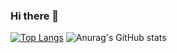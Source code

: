 ### Hi there 👋

[![Top Langs](https://github-readme-stats.vercel.app/api/top-langs/?username=dotorimuk1112&hide=Jupyter%20Notebook&layout=compact&theme=midnight-purple)](https://github.com/JunGyuRyu/github-readme-stats)
![Anurag's GitHub stats](https://github-readme-stats.vercel.app/api?username=dotorimuk1112&theme=dark&show_icons=true)
<!--
**dotorimuk1112/dotorimuk1112** is a ✨ _special_ ✨ repository because its `README.md` (this file) appears on your GitHub profile.

Here are some ideas to get you started:

- 🔭 I’m currently working on ...
- 🌱 I’m currently learning ...
- 👯 I’m looking to collaborate on ...
- 🤔 I’m looking for help with ...
- 💬 Ask me about ...
- 📫 How to reach me: ...
- 😄 Pronouns: ...
- ⚡ Fun fact: ...
-->
